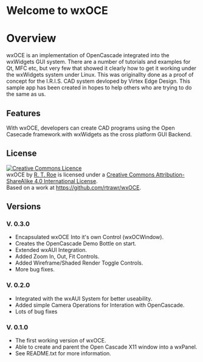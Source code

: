 # Welcome to wxOCE
# Overview
wxOCE is an implementation of OpenCascade integrated into the wxWidgets GUI system. There are a number of tutorials and examples for Qt, MFC etc, but very few that showed it clearly how to get it working under the wxWidgets system under Linux. This was originallty done as a proof of concept for the I.R.I.S. CAD system devloped by Virtex Edge Design. This sample app has been created in hopes to help others who are trying to do the same as us.
## Features
With wxOCE, developers can create CAD programs using the Open Casecade framework.with wxWidgets as the cross platform GUI Backend. 
## License
<a rel="license" href="http://creativecommons.org/licenses/by-sa/4.0/"><img alt="Creative Commons Licence" style="border-width:0" src="https://i.creativecommons.org/l/by-sa/4.0/88x31.png" /></a><br /><span xmlns:dct="http://purl.org/dc/terms/" property="dct:title">wxOCE</span> by <a xmlns:cc="http://creativecommons.org/ns#" href="https://github.com/rtrawr" property="cc:attributionName" rel="cc:attributionURL">R. T. Roe</a> is licensed under a <a rel="license" href="http://creativecommons.org/licenses/by-sa/4.0/">Creative Commons Attribution-ShareAlike 4.0 International License</a>.<br />Based on a work at <a xmlns:dct="http://purl.org/dc/terms/" href="https://github.com/rtrawr/wxOCE" rel="dct:source">https://github.com/rtrawr/wxOCE</a>.
## Versions
### V. 0.3.0
* Encapsulated wxOCE Into it's own Control (wxOCWindow).
* Creates the OpenCascade Demo Bottle on start.
* Extended wxAUI Integration.
* Added Zoom In, Out, Fit Controls.
* Added Wireframe/Shaded Render Toggle Controls.
* More bug fixes.

### V. 0.2.0
* Integrated with the wxAUI System for better useability.
* Added simple Camera Operations for Interation with OpenCascade.
* Lots of bug fixes

### V. 0.1.0
* The first working version of wxOCE.
* Able to create and parent the Open Cascade X11 window into a wxPanel.
* See README.txt for more information.

